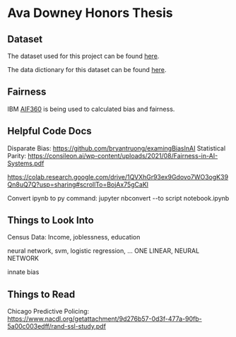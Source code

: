 # Ava Downey Honors Thesis

## Dataset

The dataset used for this project can be found [here](https://data.cityofchicago.org/Public-Safety/Strategic-Subject-List-Historical/4aki-r3np).

The data dictionary for this dataset can be found [here](https://www.opendatanetwork.com/dataset/data.cityofchicago.org/4aki-r3np).

## Fairness

IBM [AIF360](https://github.com/Trusted-AI/AIF360/tree/master) is being used to calculated bias and fairness.

## Helpful Code Docs

Disparate Bias: https://github.com/bryantruong/examingBiasInAI
Statistical Parity: https://consileon.ai/wp-content/uploads/2021/08/Fairness-in-AI-Systems.pdf 

https://colab.research.google.com/drive/1QVXhGr93ex9Gdovo7WO3ogK39Qn8uQ7Q?usp=sharing#scrollTo=BojAx75gCaKl

Convert ipynb to py command: jupyter nbconvert --to script notebook.ipynb

## Things to Look Into

Census Data: Income, joblessness, education

neural network, svm, logistic regression, ...
ONE LINEAR, NEURAL NETWORK

innate bias

## Things to Read

Chicago Predictive Policing: https://www.nacdl.org/getattachment/9d276b57-0d3f-477a-90fb-5a00c003edff/rand-ssl-study.pdf 
